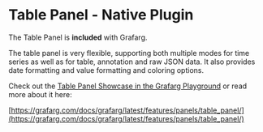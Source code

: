 # Table Panel -  Native Plugin

The Table Panel is **included** with Grafarg.

The table panel is very flexible, supporting both multiple modes for time series as well as for table, annotation and raw JSON data. It also provides date formatting and value formatting and coloring options.

Check out the [Table Panel Showcase in the Grafarg Playground](http://play.grafarg.org/dashboard/db/table-panel-showcase) or read more about it here:

[https://grafarg.com/docs/grafarg/latest/features/panels/table_panel/](https://grafarg.com/docs/grafarg/latest/features/panels/table_panel/)
